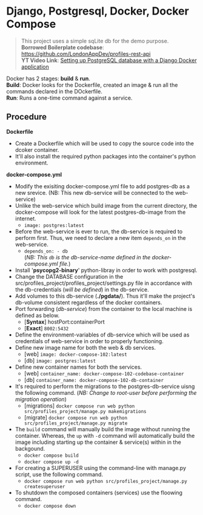 # Django, Postgresql, Docker, Docker Compose
> This project uses a simple sqLite db for the demo purpose. <br>
**Borrowed Boilerplate codebase**: https://github.com/LondonAppDev/profiles-rest-api <br>
**YT Video Link**: [Setting up PostgreSQL database with a Django Docker application
](https://www.youtube.com/watch?v=610jg8bK0I8)

Docker has 2 stages: **build** & **run**. <br>
    **Build**: Docker looks for the Dockerfile, created an image & run all the commands declared in the DOckerfile. <br>
    **Run**: Runs a one-time command against a service.

## Procedure
**Dockerfile**
- Create a Dockerfile which will be used to copy the source code into the dcoker container.
- It'll also install the required python packages into the container's python environment. <br>

**docker-compose.yml**
- Modify the exisiting docker-compose.yml file to add postgres-db as a new srevice. (NB: This new db-service will be connected to the web-service)
- Unlike the web-service which build image from the current directory, the docker-compose will look for the latest postgres-db-image from the internet.
    - `image: postgres:latest`
- Before the web-service is ever to run, the db-service is required to perform first. Thus, we need to declare a new item `depends_on` in the web-service.
    - `depends_on: - db` <br>
    (*NB: This `db` is the db-service-name defined in the docker-compose.yml file.*)
- Install '**psycopg2-binary**' python-libray in order to work with postgresql.
- Change the DATABASE configuration in the src/profiles_project/profiles_project/settings.py file in accordance with the db-credentials (*will be defined*) in the db-service.
- Add volumes to this db-service (**./pgdata/**). Thus it'll make the project's db-volume consistent regardless of the docker containers.
- Port forwarding (*db-service*) from the container to the local machine is defined as below.
    - [**Syntax**] hostPort:containerPort
    - [**Exact**]  `8002:5432` 
- Define the environment-variables of db-service which will be used as credentials of web-service in order to properly functioning.
- Define new image name for both the web & db services.
    - [web] `image: docker-compose-102:latest`
    - [db] `image: postgres:latest`
- Define new container names for both the services.
    - [web] `container_name: docker-compose-102-codebase-container`
    - [db] `container_name: docker-compose-102-db-container`
- It's required to perform the migrations to the postgres-db-service uisng the following command. (*NB: Change to root-user before performing the migration operation*)
    - [migrations] `docker compose run web python src/profiles_project/manage.py makemigrations`
    - [migrate] `docker compose run web python src/profiles_project/manage.py migrate`
- The `build` command will manually build the image without running the container. Whereas, the `up` with `-d` command will automatically build the image including starting up the container & service(s) within in the backgound.
    - `docker compose build`
    - `docker compose up -d`
- For creating a SUPERUSER using the command-line with manage.py script, use the following command.
    - `docker compose run web python src/profiles_project/manage.py createsuperuser`
- To shutdown the composed containers (services) use the floowing command.
    - `docker compose down`
